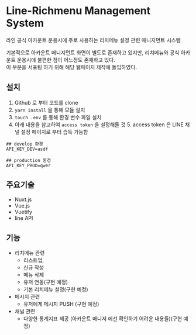 # Line-Richmenu Management System

라인 공식 아카운트 운용시에 주로 사용하는 리치메뉴 설정 관련 매니지먼트 시스템

기본적으로 아카운트 매니지먼트 화면이 별도로 존재하고 있지만, 리치메뉴와 공식 아카운트 운용시에 불편한 점이 어느정도 존재하고 있다.  
이 부분을 서포팅 하기 위해 해당 웹페이지 제작에 돌입하였다.

## 설치

1. Github 로 부터 코드를 clone
2. `yarn install` 을 통해 모듈 설치
3. `touch .env` 를 통해 환경 변수 파일 설치
4. 아래 내용을 참고하여 `access token` 을 설정해둘 것 5. access token 은 LINE 채널 설정 페이지로 부터 습득 가능함

```dotenv
## develop 환경
API_KEY_DEV=asdf

## production 환경
API_KEY_PROD=qwer
```

## 주요기술

- Nuxt.js
- Vue.js
- Vuetify
- line API

## 기능

- 리치메뉴 관련
  - 리스트업,
  - 신규 작성
  - 메뉴 삭제
  - 유저 연동(구현 예정)
  - 기본 리치메뉴 설정(구현 예정)
- 메시지 관련
  - 유저에게 메시지 PUSH (구현 예정)
- 채널 관련
  - 다양한 통계지표 제공 (아카운트 매니저 에선 확인하기 어려운 내용들)(구현 예정)
